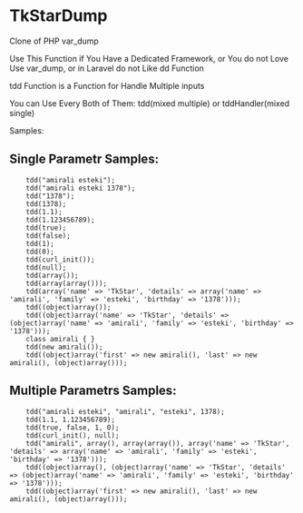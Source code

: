 # TkStarDump

Clone of PHP var_dump


Use This Function if You Have a Dedicated Framework, or You do not Love Use var_dump, or in Laravel do not Like dd Function

tdd Function is a Function for Handle Multiple inputs

You can Use Every Both of Them: tdd(mixed multiple) or tddHandler(mixed single)

Samples:


## Single Parametr Samples:
```
	tdd("amirali esteki");
	tdd("amirali esteki 1378");
	tdd("1378");
	tdd(1378);
	tdd(1.1);
	tdd(1.123456789);
	tdd(true);
	tdd(false);
	tdd(1);
	tdd(0);
	tdd(curl_init());
	tdd(null);
	tdd(array());
	tdd(array(array()));
	tdd(array('name' => 'TkStar', 'details' => array('name' => 'amirali', 'family' => 'esteki', 'birthday' => '1378')));
	tdd((object)array());
	tdd((object)array('name' => 'TkStar', 'details' => (object)array('name' => 'amirali', 'family' => 'esteki', 'birthday' => '1378')));
	class amirali { }
	tdd(new amirali());
	tdd((object)array('first' => new amirali(), 'last' => new amirali(), (object)array()));
```


## Multiple Parametrs Samples:
```
	tdd("amirali esteki", "amirali", "esteki", 1378);
	tdd(1.1, 1.123456789);
	tdd(true, false, 1, 0);
	tdd(curl_init(), null);
	tdd("amirali", array(), array(array()), array('name' => 'TkStar', 'details' => array('name' => 'amirali', 'family' => 'esteki', 'birthday' => '1378')));
	tdd((object)array(), (object)array('name' => 'TkStar', 'details' => (object)array('name' => 'amirali', 'family' => 'esteki', 'birthday' => '1378')));
	tdd((object)array('first' => new amirali(), 'last' => new amirali(), (object)array()));
```

